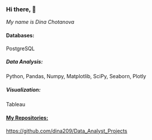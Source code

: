 ### Hi there,  👋
*My name is Dina Chotanova*


#### Databases:
PostgreSQL

##### Data Analysis:
Python, Pandas, Numpy, Matplotlib, SciPy, Seaborn, Plotly

##### Visualization:
Tableau

#### [My Repositories:](https://github.com/dina209/Data_Analyst_Projects "Заголовок ссылки")
https://github.com/dina209/Data_Analyst_Projects
